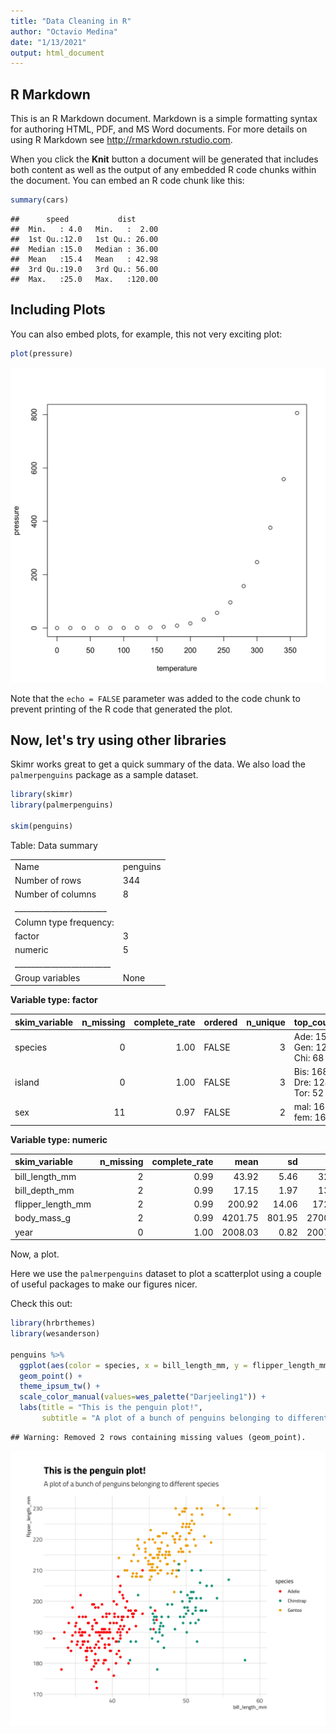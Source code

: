 ```yaml
---
title: "Data Cleaning in R"
author: "Octavio Medina"
date: "1/13/2021"
output: html_document
---
```




## R Markdown

This is an R Markdown document. Markdown is a simple formatting syntax for authoring HTML, PDF, and MS Word documents. For more details on using R Markdown see <http://rmarkdown.rstudio.com>.

When you click the **Knit** button a document will be generated that includes both content as well as the output of any embedded R code chunks within the document. You can embed an R code chunk like this:



```r
summary(cars)
```

```
##      speed           dist       
##  Min.   : 4.0   Min.   :  2.00  
##  1st Qu.:12.0   1st Qu.: 26.00  
##  Median :15.0   Median : 36.00  
##  Mean   :15.4   Mean   : 42.98  
##  3rd Qu.:19.0   3rd Qu.: 56.00  
##  Max.   :25.0   Max.   :120.00
```



## Including Plots

You can also embed plots, for example, this not very exciting plot:


```r
plot(pressure)
```

![plot of chunk unnamed-chunk-2](figure/unnamed-chunk-2-1.png)

Note that the `echo = FALSE` parameter was added to the code chunk to prevent printing of the R code that generated the plot.

## Now, let's try using other libraries

Skimr works great to get a quick summary of the data. We also load the `palmerpenguins` package as a sample dataset.


```r
library(skimr)
library(palmerpenguins)

skim(penguins)
```


Table: Data summary

|                         |         |
|:------------------------|:--------|
|Name                     |penguins |
|Number of rows           |344      |
|Number of columns        |8        |
|_______________________  |         |
|Column type frequency:   |         |
|factor                   |3        |
|numeric                  |5        |
|________________________ |         |
|Group variables          |None     |


**Variable type: factor**

|skim_variable | n_missing| complete_rate|ordered | n_unique|top_counts                  |
|:-------------|---------:|-------------:|:-------|--------:|:---------------------------|
|species       |         0|          1.00|FALSE   |        3|Ade: 152, Gen: 124, Chi: 68 |
|island        |         0|          1.00|FALSE   |        3|Bis: 168, Dre: 124, Tor: 52 |
|sex           |        11|          0.97|FALSE   |        2|mal: 168, fem: 165          |


**Variable type: numeric**

|skim_variable     | n_missing| complete_rate|    mean|     sd|     p0|     p25|     p50|    p75|   p100|hist  |
|:-----------------|---------:|-------------:|-------:|------:|------:|-------:|-------:|------:|------:|:-----|
|bill_length_mm    |         2|          0.99|   43.92|   5.46|   32.1|   39.23|   44.45|   48.5|   59.6|▃▇▇▆▁ |
|bill_depth_mm     |         2|          0.99|   17.15|   1.97|   13.1|   15.60|   17.30|   18.7|   21.5|▅▅▇▇▂ |
|flipper_length_mm |         2|          0.99|  200.92|  14.06|  172.0|  190.00|  197.00|  213.0|  231.0|▂▇▃▅▂ |
|body_mass_g       |         2|          0.99| 4201.75| 801.95| 2700.0| 3550.00| 4050.00| 4750.0| 6300.0|▃▇▆▃▂ |
|year              |         0|          1.00| 2008.03|   0.82| 2007.0| 2007.00| 2008.00| 2009.0| 2009.0|▇▁▇▁▇ |


Now, a plot.

Here we use the `palmerpenguins` dataset to plot a scatterplot using a couple of useful packages to make our figures nicer. 

Check this out:


```r
library(hrbrthemes)
library(wesanderson)

penguins %>%
  ggplot(aes(color = species, x = bill_length_mm, y = flipper_length_mm)) +
  geom_point() +
  theme_ipsum_tw() +
  scale_color_manual(values=wes_palette("Darjeeling1")) +
  labs(title = "This is the penguin plot!",
       subtitle = "A plot of a bunch of penguins belonging to different species")
```

```
## Warning: Removed 2 rows containing missing values (geom_point).
```

![plot of chunk preview](figure/preview-1.png)


